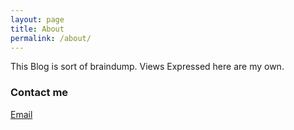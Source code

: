 ```yaml
---
layout: page
title: About
permalink: /about/
---
```



This Blog is sort of braindump.
Views Expressed here are my own.

### Contact me

[Email](mailto:yogesh38726@gmail.com)
